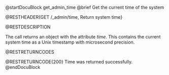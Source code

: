 
@startDocuBlock get_admin_time
@brief Get the current time of the system

@RESTHEADER{GET /_admin/time, Return system time}

@RESTDESCRIPTION

The call returns an object with the attribute *time*. This contains the
current system time as a Unix timestamp with microsecond precision.

@RESTRETURNCODES

@RESTRETURNCODE{200}
Time was returned successfully.
@endDocuBlock

